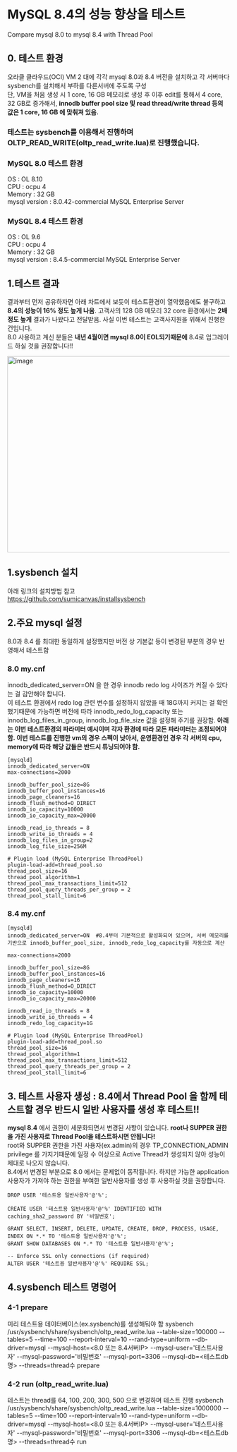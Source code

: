 # MySQL 8.4의 성능 향상을 테스트
Compare mysql 8.0 to mysql 8.4 with Thread Pool

## 0. 테스트 환경
오라클 클라우드(OCI) VM 2 대에 각각 mysql 8.0과 8.4 버전을 설치하고 각 서버마다 sysbench를 설치해서 부하를 다른서버에 주도록 구성  
단, VM을 처음 생성 시  1 core, 16 GB 메모리로 생성 후 이후 edit를 통해서 4 core, 32 GB로 증가해서,  **innodb buffer pool size 및 read thread/write thread 등의 값은 1 core, 16 GB 에 맞춰져 있음.**  

### 테스트는 sysbench를 이용해서 진행하며 OLTP_READ_WRITE(oltp_read_write.lua)로 진행했습니다.

### MySQL 8.0 테스트 환경  
OS : OL 8.10  
CPU : ocpu 4   
Memory : 32 GB  
mysql version : 8.0.42-commercial MySQL Enterprise Server

  
### MySQL 8.4 테스트 환경
OS : OL 9.6  
CPU : ocpu 4   
Memory : 32 GB  
mysql version :  8.4.5-commercial MySQL Enterprise Server


## 1.테스트 결과
결과부터 먼저 공유하자면 아래 차트에서 보듯이 테스트환경이 열악했음에도 불구하고 **8.4의 성능이 16% 정도 높게 나옴**. 고객사의 128 GB 메모리 32 core 환경에서는 **2배정도 높게** 결과가 나왔다고 전달받음. 사실 이번 테스트는 고객사지원을 위해서 진행한 건입니다.  
8.0 사용하고 계신 분들은 **내년 4월이면 mysql 8.0이 EOL되기때문에** 8.4로 업그레이드 하실 것을 권장합니다!!  

 <img width="507" height="445" alt="image" src="https://github.com/user-attachments/assets/7740108e-e8ca-47a4-b811-d804b4bffb2b" />


## 1.sysbench 설치
아래 링크의 설치방법 참고  
https://github.com/sumicanvas/installsysbench

## 2.주요 mysql 설정 
8.0과 8.4 를 최대한 동일하게 설정했지만 버전 상 기본값 등이 변경된 부분의 경우 반영해서 테스트함  

### 8.0 my.cnf  
innodb_dedicated_server=ON 을 한 경우 innodb redo log 사이즈가 커질 수 있다는 걸 감안해야 합니다.  
이 테스트 환경에서 redo log 관련 변수를 설정하지 않았을 때 18G까지 커지는 걸 확인했기때문에 가능하면 버전에 따라 innodb_redo_log_capacity 또는 innodb_log_files_in_group, innodb_log_file_size 값을 설정해 주기를 권장함.
**아래는 이번 테스트환경의 파라미터 예시이며 각자 환경에 따라 모든 파라미터는 조정되어야 함. 이번 테스트를 진행한 vm의 경우 스펙이 낮아서, 운영환경인 경우 각 서버의 cpu, memory에 따라 해당 값들은 반드시 튜닝되어야 함.**
```
[mysqld]  
innodb_dedicated_server=ON  
max-connections=2000  
  
innodb_buffer_pool_size=8G  
innodb_buffer_pool_instances=16  
innodb_page_cleaners=16  
innodb_flush_method=O_DIRECT  
innodb_io_capacity=10000  
innodb_io_capacity_max=20000  
  
innodb_read_io_threads = 8  
innodb_write_io_threads = 4  
innodb_log_files_in_group=2
innodb_log_file_size=256M 
  
# Plugin load (MySQL Enterprise ThreadPool)  
plugin-load-add=thread_pool.so  
thread_pool_size=16  
thread_pool_algorithm=1  
thread_pool_max_transactions_limit=512  
thread_pool_query_threads_per_group = 2  
thread_pool_stall_limit=6

```

### 8.4 my.cnf

```
[mysqld]  
innodb_dedicated_server=ON  #8.4부터 기본적으로 활성화되어 있으며, 서버 메모리를 기반으로 innodb_buffer_pool_size, innodb_redo_log_capacity를 자동으로 계산

max-connections=2000  
  
innodb_buffer_pool_size=8G  
innodb_buffer_pool_instances=16  
innodb_page_cleaners=16    
innodb_flush_method=O_DIRECT  
innodb_io_capacity=10000  
innodb_io_capacity_max=20000  
  
innodb_read_io_threads = 8  
innodb_write_io_threads = 4  
innodb_redo_log_capacity=1G  
  
# Plugin load (MySQL Enterprise ThreadPool)  
plugin-load-add=thread_pool.so  
thread_pool_size=16  
thread_pool_algorithm=1  
thread_pool_max_transactions_limit=512  
thread_pool_query_threads_per_group = 2  
thread_pool_stall_limit=6

```
  
## 3. 테스트 사용자 생성 : 8.4에서 Thread Pool 을 함께 테스트할 경우 반드시 일반 사용자를 생성 후 테스트!!  
**mysql 8.4** 에서 권한이 세분화되면서 변경된 사항이 있습니다. **root나 SUPPER 권한을 가진 사용자로 Thread Pool을 테스트하시면 안됩니다!**  
root와 SUPPER 권한을 가진 사용자(ex.admin)의 경우 TP_CONNECTION_ADMIN privilege 를 가지기때문에 일정 수 이상으로 Active Thread가 생성되지 않아 성능이 제대로 나오지 않습니다.   
8.4에서 변경된 부분으로 8.0 에서는 문제없이 동작됩니다. 하지만 가능한 application 사용자가 가져야 하는 권한을 부여한 일반사용자를 생성 후 사용하실 것을 권장합니다.  
  
```
DROP USER '테스트용 일반사용자'@'%';

CREATE USER '테스트용 일반사용자'@'%' IDENTIFIED WITH caching_sha2_password BY '비밀번호';

GRANT SELECT, INSERT, DELETE, UPDATE, CREATE, DROP, PROCESS, USAGE, INDEX ON *.* TO '테스트용 일반사용자'@'%';
GRANT SHOW DATABASES ON *.* TO '테스트용 일반사용자'@'%';

-- Enforce SSL only connections (if required)
ALTER USER '테스트용 일반사용자'@'%' REQUIRE SSL;  
```

## 4.sysbench 테스트 명령어
### 4-1 prepare
미리 테스트용 데이터베이스(ex.sysbench)를 생성해둬야 함
sysbench /usr/sysbench/share/sysbench/oltp_read_write.lua    --table-size=100000   --tables=5  --time=100   --report-interval=10  --rand-type=uniform --db-driver=mysql   --mysql-host=<8.0 또는 8.4서버IP>   --mysql-user='테스트사용자'   --mysql-password='비밀번호'   --mysql-port=3306 --mysql-db=<테스트db명>  --threads=thread수  prepare

    
### 4-2 run (oltp_read_write.lua)
테스트는 thread를 64, 100, 200, 300, 500 으로 변경하며 테스트 진행
sysbench /usr/sysbench/share/sysbench/oltp_read_write.lua    --table-size=1000000   --tables=5  --time=100   --report-interval=10  --rand-type=uniform --db-driver=mysql   --mysql-host=<8.0 또는 8.4서버IP>  --mysql-user='테스트사용자'   --mysql-password='비밀번호'   --mysql-port=3306 --mysql-db=<테스트db명>  --threads=thread수  run  


  
